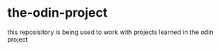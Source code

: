# the-odin-project
this reposisitory is being used to work with projects learned in the odin project
